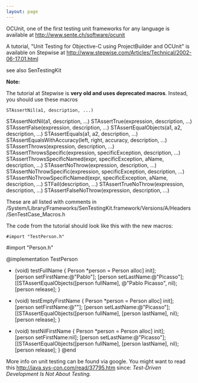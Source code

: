 ```yaml
---
layout: page
---
```




OCUnit, one of the first testing unit frameworks for any language is available at http://www.sente.ch/software/ocunit

A tutorial, "Unit Testing for Objective-C using ProjectBuilder and OCUnit" is available on Stepwise at http://www.stepwise.com/Articles/Technical/2002-06-17.01.html

see also SenTestingKit

**Note:**

The tutorial at Stepwise is **very old and uses deprecated macros**. Instead, you should use these macros

    STAssertNil(a1, description, ...)
STAssertNotNil(a1, description, ...)
STAssertTrue(expression, description, ...)
STAssertFalse(expression, description, ...)
STAssertEqualObjects(a1, a2, description, ...)
STAssertEquals(a1, a2, description, ...)
STAssertEqualsWithAccuracy(left, right, accuracy, description, ...)
STAssertThrows(expression, description, ...)
STAssertThrowsSpecific(expression, specificException, description, ...)
STAssertThrowsSpecificNamed(expr, specificException, aName, description, ...)
STAssertNoThrow(expression, description, ...)
STAssertNoThrowSpecific(expression, specificException, description, ...)
STAssertNoThrowSpecificNamed(expr, specificException, aName, description, ...)
STFail(description, ...)
STAssertTrueNoThrow(expression, description, ...)
STAssertFalseNoThrow(expression, description, ...)


These are all listed with comments in /System/Library/Frameworks/SenTestingKit.framework/Versions/A/Headers/SenTestCase_Macros.h

The code from the tutorial should look like this with the new macros:

    #import "TestPerson.h"
#import "Person.h"

@implementation TestPerson
- (void) testFullName
{
    Person *person = Person alloc] init];     
    [person setFirstName:@"Pablo"];
    [person setLastName:@"Picasso"];
    [[STAssertEqualObjects([person fullName], @"Pablo Picasso", nil);
    [person release];
}

- (void) testEmptyFirstName
{
    Person *person = Person alloc] init];    
    [person setFirstName:@""];
    [person setLastName:@"Picasso"];
    [[STAssertEqualObjects([person fullName], [person lastName], nil);
    [person release];
}

- (void) testNilFirstName
{
    Person *person = Person alloc] init];    
    [person setFirstName:nil];
    [person setLastName:@"Picasso"];
    [[STAssertEqualObjects([person fullName], [person lastName], nil);
    [person release];
}
@end


More info on unit testing can be found via google. You might want to read this http://java.sys-con.com/read/37795.htm since: *Test-Driven Development Is Not About Testing.*
